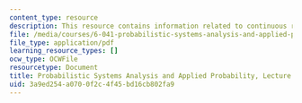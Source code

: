 ```yaml
---
content_type: resource
description: This resource contains information related to continuous random variables.
file: /media/courses/6-041-probabilistic-systems-analysis-and-applied-probability-fall-2010/3a9ed254a0700f2c4f45bd16cb802fa9_MIT6_041F10_L08.pdf
file_type: application/pdf
learning_resource_types: []
ocw_type: OCWFile
resourcetype: Document
title: Probabilistic Systems Analysis and Applied Probability, Lecture 8
uid: 3a9ed254-a070-0f2c-4f45-bd16cb802fa9
---
```

